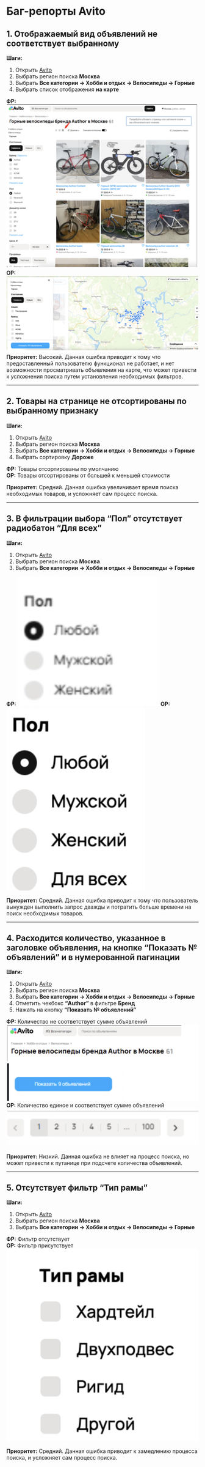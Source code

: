 # Баг-репорты Avito

## 1. Отображаемый вид объявлений не соответствует выбранному
**Шаги:**
1. Открыть [Avito](https://www.avito.ru/)
2. Выбрать регион поиска **Москва**
3. Выбрать **Все категории → Хобби и отдых → Велосипеды → Горные**
4. Выбрать список отображения **на карте**

**ФР:**
![Список](images/Image_1_1.jpg)
**ОР:**
![Карта](images/image_1_2.jpg)
**Приоритет:** Высокий. Данная ошибка приводит к тому что предоставленный пользователю функционал не работает, и нет возможности просматривать объявления на карте, что может привести к усложнения поиска путем установления необходимых фильтров.

---

## 2. Товары на странице не отсортированы по выбранному признаку
**Шаги:**
1. Открыть [Avito](https://www.avito.ru/)
2. Выбрать регион поиска **Москва**
3. Выбрать **Все категории → Хобби и отдых → Велосипеды → Горные**
4. Выбрать сортировку **Дороже**
 
**ФР:** Товары отсортированы по умолчанию  
**ОР:** Товары отсортированы от большей к меньшей стоимости

**Приоритет:** Средний. Данная ошибка увеличивает время поиска необходимых товаров, и усложняет сам процесс поиска.

---

## 3. В фильтрации выбора “Пол” отсутствует радиобатон “Для всех”
**Шаги:**
1. Открыть [Avito](https://www.avito.ru/)
2. Выбрать регион поиска **Москва**
3. Выбрать **Все категории → Хобби и отдых → Велосипеды → Горные**

**ФР:**
![Фильтр](images/image_3_1.jpg)
**ОР:**  
![Фильтр](images/image_3_2.jpg)

**Приоритет:** Средний. Данная ошибка приводит к тому что пользователь вынужден выполнить запрос дважды и потратить больше времени на поиск необходимых товаров.

---

## 4. Расходится количество, указанное в заголовке объявления, на кнопке “Показать № объявлений” и в нумерованной пагинации
**Шаги:**
1. Открыть [Avito](https://www.avito.ru/)
2. Выбрать регион поиска **Москва**
3. Выбрать **Все категории → Хобби и отдых → Велосипеды → Горные**
4. Отметить чекбокс **“Author”** в фильтре **Бренд**
5. Нажать на кнопку **“Показать № объявлений”**

**ФР:** Количество не соответствует сумме объявлений
![Кол-во](images/image_4_1.jpg)
**ОР:** Количество единое и соответствует сумме объявлений  
![Кол-во](images/image_4_2.jpg)

**Приоритет:** Низкий. Данная ошибка не влияет на процесс поиска, но может привести к путанице при подсчете количества объявлений.

---

## 5. Отсутствует фильтр “Тип рамы”
**Шаги:**
1. Открыть [Avito](https://www.avito.ru/)
2. Выбрать регион поиска **Москва**
3. Выбрать **Все категории → Хобби и отдых → Велосипеды → Горные**

**ФР:** Фильтр отсутствует  
**ОР:** Фильтр присутствует
![Фильтр](images/image_5_1.jpg)

**Приоритет:** Средний. Данная ошибка приводит к замедлению процесса поиска, и усложняет сам процесс поиска.